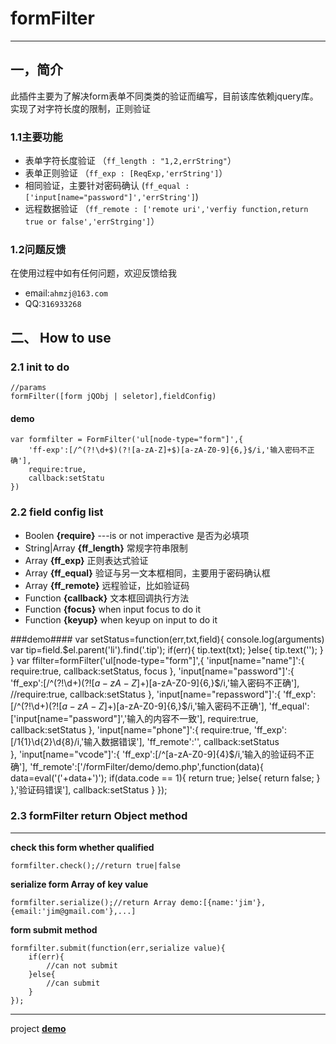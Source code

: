 # formFilter #
----
## 一，简介 ##

此插件主要为了解决form表单不同类类的验证而编写，目前该库依赖jquery库。实现了对字符长度的限制，正则验证

### 1.1主要功能
-   表单字符长度验证 （`ff_length : "1,2,errString"`）
-   表单正则验证 （`ff_exp : [ReqExp,'errString']`）
-   相同验证，主要针对密码确认 (`ff_equal :['input[name="password"]','errString']`)
-   远程数据验证 （`ff_remote : ['remote uri','verfiy function,return true or false','errStrging']`）

### 1.2问题反馈

在使用过程中如有任何问题，欢迎反馈给我

- email:`ahmzj@163.com`
- QQ:`316933268`


## 二、 How to use ##

### 2.1 init to do ###
    //params
    formFilter([form jQObj | seletor],fieldConfig)

#### demo ####

    var formfilter = FormFilter('ul[node-type="form"]',{
    	'ff-exp':[/^(?!\d+$)(?![a-zA-Z]+$)[a-zA-Z0-9]{6,}$/i,'输入密码不正确'],
		require:true,
		callback:setStatu	
    })

### 2.2 field config list ###

- Boolen **{require}**  ---is or not imperactive 是否为必填项
- String|Array **{ff_length}** 常规字符串限制
- Array **{ff_exp}** 正则表达式验证
- Array **{ff_equal}** 验证与另一文本框相同，主要用于密码确认框
- Array **{ff_remote}** 远程验证，比如验证码
- Function **{callback}** 文本框回调执行方法
- Function **{focus}** when input focus to do it
- Function **{keyup}** when keyup on input to do it

###demo####
	var setStatus=function(err,txt,field){
		console.log(arguments)
		var tip=field.$el.parent('li').find('.tip');
		if(err){
			tip.text(txt);
		}else{
			tip.text('');
		}
	}
	var ffilter=formFilter('ul[node-type="form"]',{
		'input[name="name"]':{
			require:true,
			callback:setStatus,
			focus
		},
		'input[name="password"]':{
			'ff_exp':[/^(?!\d+$)(?![a-zA-Z]+$)[a-zA-Z0-9]{6,}$/i,'输入密码不正确'],
			//require:true,
			callback:setStatus
		},
		'input[name="repassword"]':{
			'ff_exp':[/^(?!\d+$)(?![a-zA-Z]+$)[a-zA-Z0-9]{6,}$/i,'输入密码不正确'],
			'ff_equal':['input[name="password"]','输入的内容不一致'],
			require:true,
			callback:setStatus
		},
		'input[name="phone"]':{
			require:true,
			'ff_exp':[/1{1}\d{2}\d{8}/i,'输入数据错误'],
			'ff_remote':'',
			callback:setStatus		
		},
		'input[name="vcode"]':{
			'ff_exp':[/^[a-zA-Z0-9]{4}$/i,'输入的验证码不正确'],
			'ff_remote':['/formFilter/demo/demo.php',function(data){
				data=eval('('+data+')');
				if(data.code == 1){
					return true;
				}else{
					return false;
				}
			},'验证码错误'],
			callback:setStatus
		}
	});


### 2.3 formFilter return Object method ###
---
**check this form whether qualified**

    formfilter.check();//return true|false

**serialize form Array of key value**

    formfilter.serialize();//return Array demo:[{name:'jim'},{email:'jim@gmail.com'},...]

**form submit method**

    formfilter.submit(function(err,serialize value){
		if(err){
			//can not submit
		}else{
			//can submit
		}	
	});


----------

project **[demo](http://htmlpreview.github.io/?https://github.com/robinma/formFilter/blob/master/demo/demo.html)**
